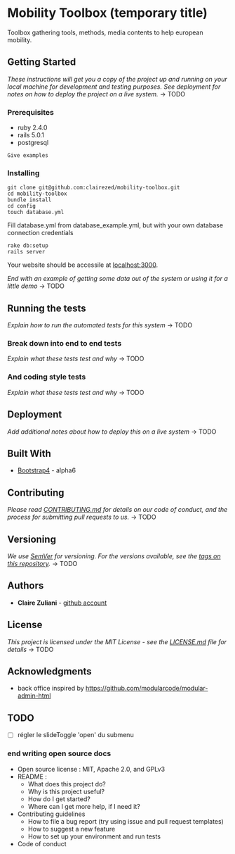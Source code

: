 # Mobility Toolbox (temporary title)

Toolbox gathering tools, methods, media contents to help european mobility. 

## Getting Started

*These instructions will get you a copy of the project up and running on your local machine for development and testing purposes. See deployment for notes on how to deploy the project on a live system.*
-> TODO

### Prerequisites

- ruby 2.4.0
- rails 5.0.1
- postgresql

```
Give examples
```

### Installing

```
git clone git@github.com:clairezed/mobility-toolbox.git
cd mobility-toolbox
bundle install
cd config
touch database.yml
```

Fill database.yml from database_example.yml, but with your own database connection credentials

```
rake db:setup
rails server
```

Your website should be accessile at [localhost:3000](http://localhost:3000/).


*End with an example of getting some data out of the system or using it for a little demo*
-> TODO

## Running the tests

*Explain how to run the automated tests for this system*
-> TODO

### Break down into end to end tests

*Explain what these tests test and why*
-> TODO

### And coding style tests

*Explain what these tests test and why*
-> TODO

## Deployment

*Add additional notes about how to deploy this on a live system*
-> TODO

## Built With

* [Bootstrap4](https://v4-alpha.getbootstrap.com/getting-started/introduction/) - alpha6

## Contributing

*Please read [CONTRIBUTING.md](https://gist.github.com/PurpleBooth/b24679402957c63ec426) for details on our code of conduct, and the process for submitting pull requests to us.*
-> TODO

## Versioning

*We use [SemVer](http://semver.org/) for versioning. For the versions available, see the [tags on this repository](https://github.com/your/project/tags).*
-> TODO

## Authors

* **Claire Zuliani** - [github account](https://github.com/clairezed)

## License

*This project is licensed under the MIT License - see the [LICENSE.md](LICENSE.md) file for details*
-> TODO

## Acknowledgments

- back office inspired by https://github.com/modularcode/modular-admin-html



## TODO
- [ ] régler le slideToggle 'open' du submenu

### end writing open source docs

- Open source license : MIT, Apache 2.0, and GPLv3
- README : 
  - What does this project do? 
  - Why is this project useful?
  - How do I get started?
  - Where can I get more help, if I need it?
- Contributing guidelines
  - How to file a bug report (try using issue and pull request templates)
  - How to suggest a new feature
  - How to set up your environment and run tests
- Code of conduct